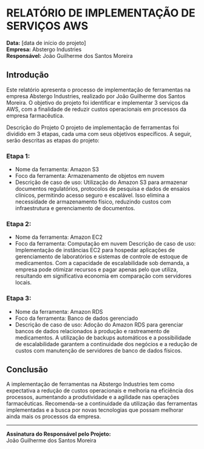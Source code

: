 # RELATÓRIO DE IMPLEMENTAÇÃO DE SERVIÇOS AWS

**Data:** [data de início do projeto]  
**Empresa:** Abstergo Industries  
**Responsável:** João Guilherme dos Santos Moreira

## Introdução
Este relatório apresenta o processo de implementação de ferramentas na empresa Abstergo Industries, realizado por João Guilherme dos Santos Moreira. O objetivo do projeto foi identificar e implementar 3 serviços da AWS, com a finalidade de reduzir custos operacionais em processos da empresa farmacêutica.

Descrição do Projeto
O projeto de implementação de ferramentas foi dividido em 3 etapas, cada uma com seus objetivos específicos. A seguir, serão descritas as etapas do projeto:

### Etapa 1:
- Nome da ferramenta: Amazon S3
- Foco da ferramenta: Armazenamento de objetos em nuvem
- Descrição de caso de uso: Utilização do Amazon S3 para armazenar documentos regulatórios, protocolos de pesquisa e dados de ensaios clínicos, permitindo acesso seguro e escalável. Isso elimina a necessidade de armazenamento físico, reduzindo custos com infraestrutura e gerenciamento de documentos.

### Etapa 2:
- Nome da ferramenta: Amazon EC2
- Foco da ferramenta: Computação em nuvem
Descrição de caso de uso: Implementação de instâncias EC2 para hospedar aplicações de gerenciamento de laboratórios e sistemas de controle de estoque de medicamentos. Com a capacidade de escalabilidade sob demanda, a empresa pode otimizar recursos e pagar apenas pelo que utiliza, resultando em significativa economia em comparação com servidores locais.

### Etapa 3:
- Nome da ferramenta: Amazon RDS
- Foco da ferramenta: Banco de dados gerenciado
- Descrição de caso de uso: Adoção do Amazon RDS para gerenciar bancos de dados relacionados à produção e rastreamento de medicamentos. A utilização de backups automáticos e a possibilidade de escalabilidade garantem a continuidade dos negócios e a redução de custos com manutenção de servidores de banco de dados físicos.

## Conclusão
A implementação de ferramentas na Abstergo Industries tem como expectativa a redução de custos operacionais e melhoria na eficiência dos processos, aumentando a produtividade e a agilidade nas operações farmacêuticas. Recomenda-se a continuidade da utilização das ferramentas implementadas e a busca por novas tecnologias que possam melhorar ainda mais os processos da empresa.


---

**Assinatura do Responsável pelo Projeto:**  
João Guilherme dos Santos Moreira
